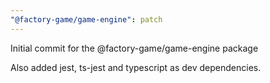 ```yaml
---
"@factory-game/game-engine": patch
---
```


Initial commit for the @factory-game/game-engine package

Also added jest, ts-jest and typescript as dev dependencies.
